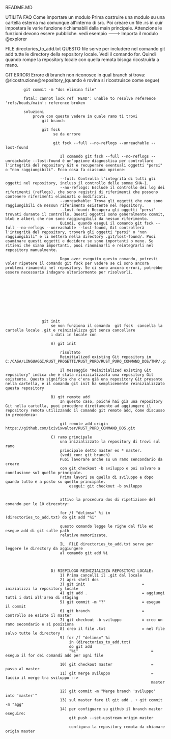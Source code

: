 README.MD


UTILITA
	FAQ
		Come importare un modulo
			Prima costruire una modulo su una cartella esterna ma comunque
			all'interno di src.
			Poi creare un file .rs in cuir impostara le varie
			funzione richiamabili dalla main principale. Attenzione
			le funzioni devono essere pubbliche.
			vedi esempio ---> Importa il modulo @explorer


FILE
	directories_to_add.txt
		QUESTO file serve per includere nel comando git add tutte
		le directory della repository locale. Vedi il comando for.
		Quindi quando rompe la repository locale con quella remota 
		bisoga ricostruirla a mano.
	

GIT
	ERRORI
		Errore di branch
			non riconosce in qual branch si trova:
			@ricostruzione@repository_(quando è rovina si ricostruisce come segue)
			
			git commit -m "dos elimina file"

			fatal: cannot lock ref 'HEAD': unable to resolve reference 'refs/heads/main': reference broken  

			soluzioni
				prova con questo vedere in quale ramo ti trovi
					git branch

					git fsck
						 se da errore 

					 	 git fsck --full --no-reflogs --unreachable --lost-found

							Il comando git fsck --full --no-reflogs --unreachable --lost-found è un'opzione diagnostica per controllare l'integrità del repository Git e recuperare eventuali oggetti "persi" o "non raggiungibili". Ecco cosa fa ciascuna opzione:

							--full: Controlla l'integrità di tutti gli oggetti nel repository, incluso il controllo delle somme SHA-1.
							--no-reflogs: Esclude il controllo dei log dei riferimenti (reflogs), che sono registri di riferimenti che possono contenere riferimenti eliminati o modificati.
							--unreachable: Trova gli oggetti che non sono raggiungibili da nessun riferimento esistente nel repository.
							--lost-found: Recupera gli oggetti "persi" trovati durante il controllo. Questi oggetti sono generalmente commit, blob e alberi che non sono raggiungibili da nessun riferimento.
							Quindi, quando esegui il comando git fsck --full --no-reflogs --unreachable --lost-found, Git controllerà l'integrità del repository, troverà gli oggetti "persi" o "non raggiungibili" e li metterà nella directory .git/lost-found/. Puoi esaminare questi oggetti e decidere se sono importanti o meno. Se ritieni che siano importanti, puoi rinominarli e reintegrarli nel repository manualmente.

							Dopo aver eseguito questo comando, potresti voler ripetere il comando git fsck per vedere se ci sono ancora problemi rimanenti nel repository. Se ci sono ancora errori, potrebbe essere necessario indagare ulteriormente per risolverli.










					git init
						se non funziona il comando  git fsck  cancella la cartella locale .git e reinizializza git senza cancellare
						i dati in locale con 

						A) git init

							risultato
							Reinitialized existing Git repository in C:/CASA/LINGUAGGI/RUST_PROGETTI/RUST_PURO/RUST_PURO_COMMAND_DOS/TMP/.git/

							Il messaggio "Reinitialized existing Git repository" indica che è stata riinizializzata una repository Git esistente. Questo significa che c'era già una repository Git presente nella cartella, e il comando git init ha semplicemente reinizializzato questa repository

						B) git remote add
							In questo caso, poiché hai già una repository Git nella cartella, puoi procedere direttamente ad aggiungere il repository remoto utilizzando il comando git remote add, come discusso in precedenza:

							git remote add origin https://github.com/icivixwalter/RUST_PURO_COMMAND_DOS.git

						C) ramo principale
							una inizializzato la repository di trovi sul ramo
							principale detto master es * master.
							(vedi con: git branch)
							Puoi lavorare anche su un ramo sencondario da creare
							con git checkout -b sviluppo e poi salvare a conclusione sul quello principale.
							Prima lavori su quello di sviluppo e dopo quando tutto è a posto su quello principale.
								esegui: git checkout -b sviluppo


							attivo la procedura dos di ripetizione del comando per le 10 direcotry:

							for /f "delims=" %i in (directories_to_add.txt) do git add "%i"

							questo comando legge le righe dal file ed esegue add di git sulle path 
							relative memorizzate.

							IL  FILE directories_to_add.txt serve per leggere le directory da aggiungere
							al comando git add %i



						D) RIEPILOGO REINIZIALIZZA REPOSITORI LOCALE:
							1) Prima cancelli il .git dal locale
							2) apri shell dos
							3) git init   						= inizializzi la repository locale
							4) git add .						= aggiungi tutti i dati all'area di staging
							5) git commit -m "?"				= eseguo il commit 
							6) git branch						= controllo se esiste il master
							7) git checkout -b sviluppo			= creo un ramo secondario e si posiziona
							8) creo il file .txt				= nel file salvo tutte le directory
							9) for /f "delims=" %i 
								in (directories_to_add.txt) 
								do git add 
								"%i"								=  eseguo il for dei comandi add per ogni file

							10) git checkout master					= passo al master
							11) git merge sviluppo					= faccio il merge tra sviluppo --> 
																	master

							12) git commit -m "Merge branch 'sviluppo' into 'master'"
							13) sul master fare il git add . + git commit -m "agg"
							14) per configuare su github il branch master eseguire:
								git push --set-upstream origin master

								configura la repository remota da chiamare origin master

								









